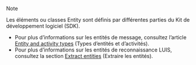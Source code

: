 > [!NOTE]
> Les éléments ou classes Entity sont définis par différentes parties du Kit de développement logiciel (SDK).
> - Pour plus d’informations sur les entités de message, consultez l’article [Entity and activity types](https://docs.microsoft.com/en-us/azure/bot-service/bot-service-activities-entities?view=azure-bot-service-4.0) (Types d’entités et d’activités).
> - Pour plus d’informations sur les entités de reconnaissance LUIS, consultez la section [Extract entities](https://aka.ms/bot-v4-luis-result-entities) (Extraire les entités).

